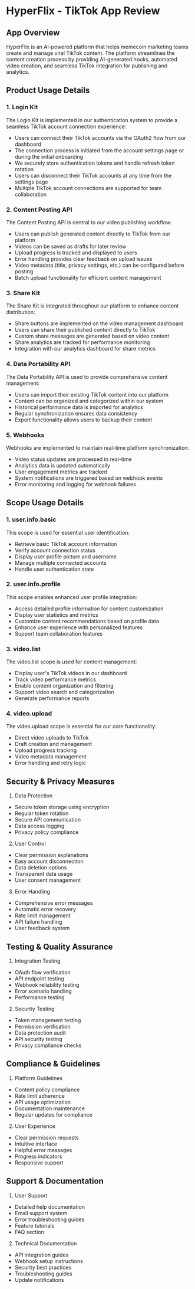 # HyperFlix - TikTok App Review

## App Overview
HyperFlix is an AI-powered platform that helps memecoin marketing teams create and manage viral TikTok content. The platform streamlines the content creation process by providing AI-generated hooks, automated video creation, and seamless TikTok integration for publishing and analytics.

## Product Usage Details

### 1. Login Kit
The Login Kit is implemented in our authentication system to provide a seamless TikTok account connection experience:
- Users can connect their TikTok accounts via the OAuth2 flow from our dashboard
- The connection process is initiated from the account settings page or during the initial onboarding
- We securely store authentication tokens and handle refresh token rotation
- Users can disconnect their TikTok accounts at any time from the settings page
- Multiple TikTok account connections are supported for team collaboration

### 2. Content Posting API
The Content Posting API is central to our video publishing workflow:
- Users can publish generated content directly to TikTok from our platform
- Videos can be saved as drafts for later review
- Upload progress is tracked and displayed to users
- Error handling provides clear feedback on upload issues
- Video metadata (title, privacy settings, etc.) can be configured before posting
- Batch upload functionality for efficient content management

### 3. Share Kit
The Share Kit is integrated throughout our platform to enhance content distribution:
- Share buttons are implemented on the video management dashboard
- Users can share their published content directly to TikTok
- Custom share messages are generated based on video content
- Share analytics are tracked for performance monitoring
- Integration with our analytics dashboard for share metrics

### 4. Data Portability API
The Data Portability API is used to provide comprehensive content management:
- Users can import their existing TikTok content into our platform
- Content can be organized and categorized within our system
- Historical performance data is imported for analytics
- Regular synchronization ensures data consistency
- Export functionality allows users to backup their content

### 5. Webhooks
Webhooks are implemented to maintain real-time platform synchronization:
- Video status updates are processed in real-time
- Analytics data is updated automatically
- User engagement metrics are tracked
- System notifications are triggered based on webhook events
- Error monitoring and logging for webhook failures

## Scope Usage Details

### 1. user.info.basic
This scope is used for essential user identification:
- Retrieve basic TikTok account information
- Verify account connection status
- Display user profile picture and username
- Manage multiple connected accounts
- Handle user authentication state

### 2. user.info.profile
This scope enables enhanced user profile integration:
- Access detailed profile information for content customization
- Display user statistics and metrics
- Customize content recommendations based on profile data
- Enhance user experience with personalized features
- Support team collaboration features

### 3. video.list
The video.list scope is used for content management:
- Display user's TikTok videos in our dashboard
- Track video performance metrics
- Enable content organization and filtering
- Support video search and categorization
- Generate performance reports

### 4. video.upload
The video.upload scope is essential for our core functionality:
- Direct video uploads to TikTok
- Draft creation and management
- Upload progress tracking
- Video metadata management
- Error handling and retry logic

## Security & Privacy Measures

1. Data Protection
- Secure token storage using encryption
- Regular token rotation
- Secure API communication
- Data access logging
- Privacy policy compliance

2. User Control
- Clear permission explanations
- Easy account disconnection
- Data deletion options
- Transparent data usage
- User consent management

3. Error Handling
- Comprehensive error messages
- Automatic error recovery
- Rate limit management
- API failure handling
- User feedback system

## Testing & Quality Assurance

1. Integration Testing
- OAuth flow verification
- API endpoint testing
- Webhook reliability testing
- Error scenario handling
- Performance testing

2. Security Testing
- Token management testing
- Permission verification
- Data protection audit
- API security testing
- Privacy compliance checks

## Compliance & Guidelines

1. Platform Guidelines
- Content policy compliance
- Rate limit adherence
- API usage optimization
- Documentation maintenance
- Regular updates for compliance

2. User Experience
- Clear permission requests
- Intuitive interface
- Helpful error messages
- Progress indicators
- Responsive support

## Support & Documentation

1. User Support
- Detailed help documentation
- Email support system
- Error troubleshooting guides
- Feature tutorials
- FAQ section

2. Technical Documentation
- API integration guides
- Webhook setup instructions
- Security best practices
- Troubleshooting guides
- Update notifications 